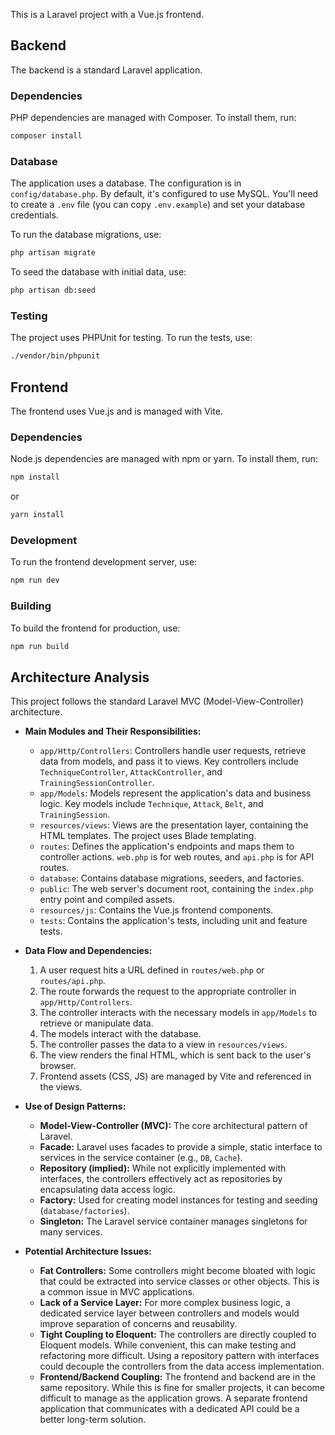 This is a Laravel project with a Vue.js frontend.

## Backend

The backend is a standard Laravel application.

### Dependencies

PHP dependencies are managed with Composer. To install them, run:

```bash
composer install
```

### Database

The application uses a database. The configuration is in `config/database.php`. By default, it's configured to use MySQL. You'll need to create a `.env` file (you can copy `.env.example`) and set your database credentials.

To run the database migrations, use:

```bash
php artisan migrate
```

To seed the database with initial data, use:

```bash
php artisan db:seed
```

### Testing

The project uses PHPUnit for testing. To run the tests, use:

```bash
./vendor/bin/phpunit
```

## Frontend

The frontend uses Vue.js and is managed with Vite.

### Dependencies

Node.js dependencies are managed with npm or yarn. To install them, run:

```bash
npm install
```
or
```bash
yarn install
```

### Development

To run the frontend development server, use:

```bash
npm run dev
```

### Building

To build the frontend for production, use:

```bash
npm run build
```

## Architecture Analysis

This project follows the standard Laravel MVC (Model-View-Controller) architecture.

*   **Main Modules and Their Responsibilities:**
    *   `app/Http/Controllers`: Controllers handle user requests, retrieve data from models, and pass it to views. Key controllers include `TechniqueController`, `AttackController`, and `TrainingSessionController`.
    *   `app/Models`: Models represent the application's data and business logic. Key models include `Technique`, `Attack`, `Belt`, and `TrainingSession`.
    *   `resources/views`: Views are the presentation layer, containing the HTML templates. The project uses Blade templating.
    *   `routes`: Defines the application's endpoints and maps them to controller actions. `web.php` is for web routes, and `api.php` is for API routes.
    *   `database`: Contains database migrations, seeders, and factories.
    *   `public`: The web server's document root, containing the `index.php` entry point and compiled assets.
    *   `resources/js`: Contains the Vue.js frontend components.
    *   `tests`: Contains the application's tests, including unit and feature tests.

*   **Data Flow and Dependencies:**
    1.  A user request hits a URL defined in `routes/web.php` or `routes/api.php`.
    2.  The route forwards the request to the appropriate controller in `app/Http/Controllers`.
    3.  The controller interacts with the necessary models in `app/Models` to retrieve or manipulate data.
    4.  The models interact with the database.
    5.  The controller passes the data to a view in `resources/views`.
    6.  The view renders the final HTML, which is sent back to the user's browser.
    7.  Frontend assets (CSS, JS) are managed by Vite and referenced in the views.

*   **Use of Design Patterns:**
    *   **Model-View-Controller (MVC):** The core architectural pattern of Laravel.
    *   **Facade:** Laravel uses facades to provide a simple, static interface to services in the service container (e.g., `DB`, `Cache`).
    *   **Repository (implied):** While not explicitly implemented with interfaces, the controllers effectively act as repositories by encapsulating data access logic.
    *   **Factory:** Used for creating model instances for testing and seeding (`database/factories`).
    *   **Singleton:** The Laravel service container manages singletons for many services.

*   **Potential Architecture Issues:**
    *   **Fat Controllers:** Some controllers might become bloated with logic that could be extracted into service classes or other objects. This is a common issue in MVC applications.
    *   **Lack of a Service Layer:** For more complex business logic, a dedicated service layer between controllers and models would improve separation of concerns and reusability.
    *   **Tight Coupling to Eloquent:** The controllers are directly coupled to Eloquent models. While convenient, this can make testing and refactoring more difficult. Using a repository pattern with interfaces could decouple the controllers from the data access implementation.
    *   **Frontend/Backend Coupling:** The frontend and backend are in the same repository. While this is fine for smaller projects, it can become difficult to manage as the application grows. A separate frontend application that communicates with a dedicated API could be a better long-term solution.
